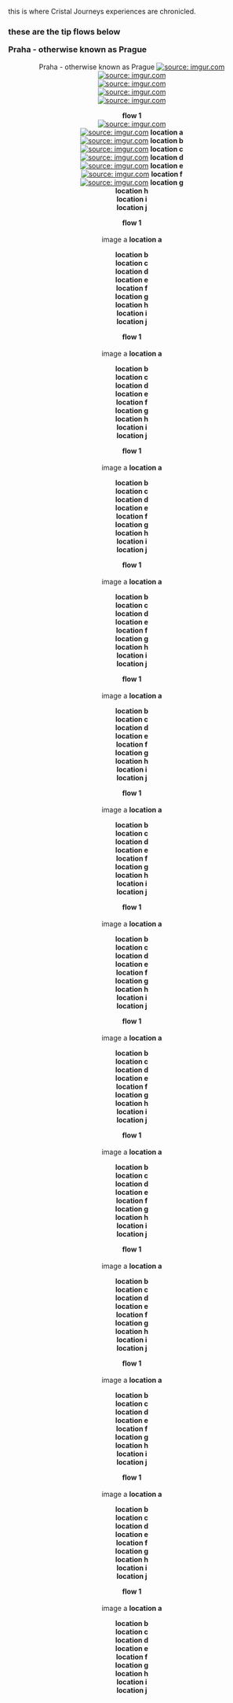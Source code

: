 this is where Cristal Journeys experiences are chronicled.

<div align="left">

<p>
<h3>these are the tip flows below
<ul>

</ul>
Praha - otherwise known as Prague

</h3>
</p> </div>
     
 <div align="center">
 
 Praha - otherwise known as Prague
 <a href="http://imgur.com/RIEn9Nh"><img src="http://i.imgur.com/RIEn9Nh.jpg" title="source: imgur.com" /></a><br>
 <a href="http://imgur.com/8dhUug3"><img src="http://i.imgur.com/8dhUug3.jpg" title="source: imgur.com" /></a><br>
 <a href="http://imgur.com/28wESep"><img src="http://i.imgur.com/28wESep.jpg" title="source: imgur.com" /></a><br>
 <a href="http://imgur.com/iUr0d5d"><img src="http://i.imgur.com/iUr0d5d.jpg" title="source: imgur.com" /></a><br>
 <a href="http://imgur.com/pfWbZZ4"><img src="http://i.imgur.com/pfWbZZ4.jpg" title="source: imgur.com" /></a><br>
 

<strong>flow 1</strong><br>
<a href="http://imgur.com/NEQZyuF"><img src="http://i.imgur.com/NEQZyuF.jpg" title="source: imgur.com" /></a>
<br>
<a href="http://imgur.com/l7YJ6pS"><img src="http://i.imgur.com/l7YJ6pS.jpg" title="source: imgur.com" /></a>
<strong>location a</strong><br>
 <a href="http://imgur.com/0dFFgSG"><img src="http://i.imgur.com/0dFFgSG.jpg" title="source: imgur.com" /></a>
<strong>location b</strong><br>
<a href="http://imgur.com/ZzjCeoN"><img src="http://i.imgur.com/ZzjCeoN.jpg" title="source: imgur.com" /></a>
<strong>location c</strong><br>
<a href="http://imgur.com/gnbxn0g"><img src="http://i.imgur.com/gnbxn0g.jpg" title="source: imgur.com" /></a>
<strong>location d</strong><br>
<a href="http://imgur.com/3Y2S5kP"><img src="http://i.imgur.com/3Y2S5kP.jpg" title="source: imgur.com" /></a>
<strong>location e</strong><br>
<a href="http://imgur.com/jTrnQdi"><img src="http://i.imgur.com/jTrnQdi.jpg" title="source: imgur.com" /></a>
<strong>location f</strong><br>
<a href="http://imgur.com/NgIjQkx"><img src="http://i.imgur.com/NgIjQkx.jpg" title="source: imgur.com" /></a>
<strong>location g</strong><br>
<strong>location h</strong><br>
<strong>location i</strong><br>
<strong>location j</strong><br>
</div>
 <div align="center">

<strong>flow 1</strong><br>
<br>
image a
<strong>location a</strong><br>
 
<strong>location b</strong><br>
<strong>location c</strong><br>
<strong>location d</strong><br>
<strong>location e</strong><br>
<strong>location f</strong><br>
<strong>location g</strong><br>
<strong>location h</strong><br>
<strong>location i</strong><br>
<strong>location j</strong><br>
</div>
 <div align="center">

<strong>flow 1</strong><br>
<br>
image a
<strong>location a</strong><br>
 
<strong>location b</strong><br>
<strong>location c</strong><br>
<strong>location d</strong><br>
<strong>location e</strong><br>
<strong>location f</strong><br>
<strong>location g</strong><br>
<strong>location h</strong><br>
<strong>location i</strong><br>
<strong>location j</strong><br>
</div>
 <div align="center">

<strong>flow 1</strong><br>
<br>
image a
<strong>location a</strong><br>
 
<strong>location b</strong><br>
<strong>location c</strong><br>
<strong>location d</strong><br>
<strong>location e</strong><br>
<strong>location f</strong><br>
<strong>location g</strong><br>
<strong>location h</strong><br>
<strong>location i</strong><br>
<strong>location j</strong><br>
</div>
 <div align="center">

<strong>flow 1</strong><br>
<br>
image a
<strong>location a</strong><br>
 
<strong>location b</strong><br>
<strong>location c</strong><br>
<strong>location d</strong><br>
<strong>location e</strong><br>
<strong>location f</strong><br>
<strong>location g</strong><br>
<strong>location h</strong><br>
<strong>location i</strong><br>
<strong>location j</strong><br>
</div>
 <div align="center">

<strong>flow 1</strong><br>
<br>
image a
<strong>location a</strong><br>
 
<strong>location b</strong><br>
<strong>location c</strong><br>
<strong>location d</strong><br>
<strong>location e</strong><br>
<strong>location f</strong><br>
<strong>location g</strong><br>
<strong>location h</strong><br>
<strong>location i</strong><br>
<strong>location j</strong><br>
</div>
 <div align="center">

<strong>flow 1</strong><br>
<br>
image a
<strong>location a</strong><br>
 
<strong>location b</strong><br>
<strong>location c</strong><br>
<strong>location d</strong><br>
<strong>location e</strong><br>
<strong>location f</strong><br>
<strong>location g</strong><br>
<strong>location h</strong><br>
<strong>location i</strong><br>
<strong>location j</strong><br>
</div>
 <div align="center">

<strong>flow 1</strong><br>
<br>
image a
<strong>location a</strong><br>
 
<strong>location b</strong><br>
<strong>location c</strong><br>
<strong>location d</strong><br>
<strong>location e</strong><br>
<strong>location f</strong><br>
<strong>location g</strong><br>
<strong>location h</strong><br>
<strong>location i</strong><br>
<strong>location j</strong><br>
</div>
 <div align="center">

<strong>flow 1</strong><br>
<br>
image a
<strong>location a</strong><br>
 
<strong>location b</strong><br>
<strong>location c</strong><br>
<strong>location d</strong><br>
<strong>location e</strong><br>
<strong>location f</strong><br>
<strong>location g</strong><br>
<strong>location h</strong><br>
<strong>location i</strong><br>
<strong>location j</strong><br>
</div>
 <div align="center">

<strong>flow 1</strong><br>
<br>
image a
<strong>location a</strong><br>
 
<strong>location b</strong><br>
<strong>location c</strong><br>
<strong>location d</strong><br>
<strong>location e</strong><br>
<strong>location f</strong><br>
<strong>location g</strong><br>
<strong>location h</strong><br>
<strong>location i</strong><br>
<strong>location j</strong><br>
</div>
 <div align="center">

<strong>flow 1</strong><br>
<br>
image a
<strong>location a</strong><br>
 
<strong>location b</strong><br>
<strong>location c</strong><br>
<strong>location d</strong><br>
<strong>location e</strong><br>
<strong>location f</strong><br>
<strong>location g</strong><br>
<strong>location h</strong><br>
<strong>location i</strong><br>
<strong>location j</strong><br>
</div>
 <div align="center">

<strong>flow 1</strong><br>
<br>
image a
<strong>location a</strong><br>
 
<strong>location b</strong><br>
<strong>location c</strong><br>
<strong>location d</strong><br>
<strong>location e</strong><br>
<strong>location f</strong><br>
<strong>location g</strong><br>
<strong>location h</strong><br>
<strong>location i</strong><br>
<strong>location j</strong><br>
</div>
 <div align="center">

<strong>flow 1</strong><br>
<br>
image a
<strong>location a</strong><br>
 
<strong>location b</strong><br>
<strong>location c</strong><br>
<strong>location d</strong><br>
<strong>location e</strong><br>
<strong>location f</strong><br>
<strong>location g</strong><br>
<strong>location h</strong><br>
<strong>location i</strong><br>
<strong>location j</strong><br>
</div>
 <div align="center">

<strong>flow 1</strong><br>
<br>
image a
<strong>location a</strong><br>
 
<strong>location b</strong><br>
<strong>location c</strong><br>
<strong>location d</strong><br>
<strong>location e</strong><br>
<strong>location f</strong><br>
<strong>location g</strong><br>
<strong>location h</strong><br>
<strong>location i</strong><br>
<strong>location j</strong><br>
</div>

  
